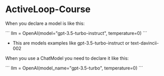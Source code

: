 # ActiveLoop-Course


When you declare a model is like this:

´´´
llm = OpenAI(model="gpt-3.5-turbo-instruct", temperature=0)
´´´

- This are models examples like gpt-3.5-turbo-instruct or text-davincii-002

When you use a ChatModel you need to declare it like this:

´´´
llm = OpenAI(model_name="gpt-3.5-turbo", temperature=0)
´´´
